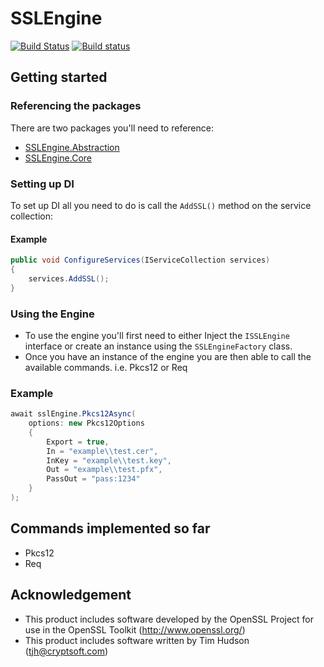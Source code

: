 # SSLEngine
[![Build Status](https://dev.azure.com/matthewhope396/SSLEngine/_apis/build/status/Master?branchName=master)](https://dev.azure.com/matthewhope396/SSLEngine/_build/latest?definitionId=1&branchName=master)
[![Build status](https://ci.appveyor.com/api/projects/status/he6ndae88rbxhl9l?svg=true)](https://ci.appveyor.com/project/AtLeastITry/sslengine)

## Getting started
### Referencing the packages
There are two packages you'll need to reference:

- [SSLEngine.Abstraction](https://www.nuget.org/packages/SSLEngine.Abstraction/)
- [SSLEngine.Core](https://www.nuget.org/packages/SSLEngine.Core/)

### Setting up DI
To set up DI all you need to do is call the `AddSSL()` method on the service collection:

#### Example
```c#
public void ConfigureServices(IServiceCollection services)  
{  
	services.AddSSL();
} 
```

### Using the Engine
- To use the engine you'll first need to either Inject the `ISSLEngine` interface or create an instance using the `SSLEngineFactory` class.
- Once you have an instance of the engine you are then able to call the available commands. i.e. Pkcs12 or Req 

### Example
```c#
await sslEngine.Pkcs12Async(
    options: new Pkcs12Options
    {
    	Export = true,
    	In = "example\\test.cer",
    	InKey = "example\\test.key",
    	Out = "example\\test.pfx",
    	PassOut = "pass:1234"
    }
);
```

## Commands implemented so far
- Pkcs12
- Req

## Acknowledgement
 - This product includes software developed by the OpenSSL Project for use in the OpenSSL Toolkit (http://www.openssl.org/)
 - This product includes software written by Tim Hudson (tjh@cryptsoft.com)
